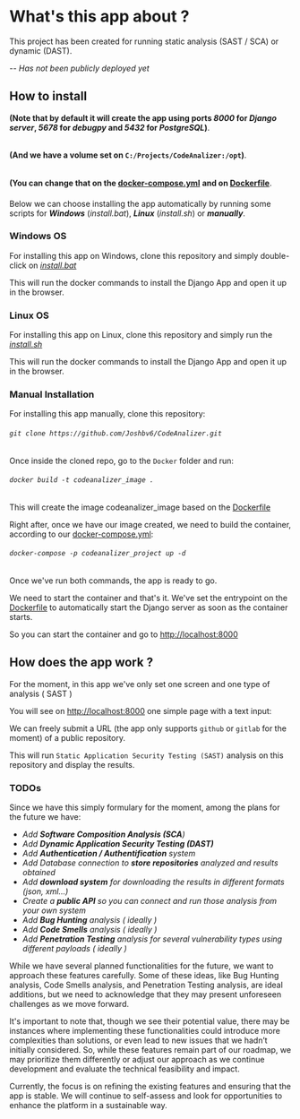 # What's this app about ?

This project has been created for running static analysis (SAST / SCA) or dynamic (DAST).

 *-- Has not been publicly deployed yet*

## How to install

**(Note that by default it will create the app using ports _8000_ for _Django server_, _5678_ for _debugpy_ and _5432_ for _PostgreSQL_)**.
######
**(And we have a volume set on `C:/Projects/CodeAnalizer:/opt`)**.
######
**(You can change that on the [docker-compose.yml](https://github.com/Joshbv6/CodeAnalizer/blob/master/Docker/docker-compose.yml)**
**and on [Dockerfile](https://github.com/Joshbv6/CodeAnalizer/blob/master/Docker/Dockerfile)**.
####

Below we can choose installing the app automatically by running some scripts for **_Windows_** (*install.bat*), **_Linux_** (*install.sh*) or **_manually_**.

 
### **Windows OS**

For installing this app on Windows, clone this repository and simply double-click on *[install.bat](https://github.com/Joshbv6/CodeAnalizer/blob/master/install.bat)*

This will run the docker commands to install the Django App and open it up in the browser.

### **Linux OS**

For installing this app on Linux, clone this repository and simply run the *[install.sh](https://github.com/Joshbv6/CodeAnalizer/blob/master/install.sh)*

This will run the docker commands to install the Django App and open it up in the browser.

### **Manual Installation**

For installing this app manually, clone this repository:

###### `git clone https://github.com/Joshbv6/CodeAnalizer.git`
####
Once inside the cloned repo, go to the `Docker` folder and run:

###### `docker build -t codeanalizer_image .`
####

This will create the image codeanalizer_image based on the [Dockerfile](https://github.com/Joshbv6/CodeAnalizer/blob/master/Docker/Dockerfile)

Right after, once we have our image created, we need to build the container, according to our [docker-compose.yml](https://github.com/Joshbv6/CodeAnalizer/blob/master/Docker/Docker/docker-compose.yml):

###### `docker-compose -p codeanalizer_project up -d`
####

Once we've run both commands, the app is ready to go.

We need to start the container and that's it. We've set the entrypoint on the [Dockerfile](https://github.com/Joshbv6/CodeAnalizer/blob/main/Docker/Dockerfile) to automatically start the Django server as soon as the container starts.

So you can start the container and go to [http://localhost:8000](http://localhost:8000)

## How does the app work ?

For the moment, in this app we've only set one screen and one type of analysis ( SAST )

You will see on [http://localhost:8000](http://localhost:8000) one simple page with a text input:

We can freely submit a URL (the app only supports `github` or `gitlab` for the moment) of a public repository.

This will run `Static Application Security Testing (SAST)` analysis on this repository and display the results.

### TODOs

Since we have this simply formulary for the moment, among the plans for the future we have:
- *Add **Software Composition Analysis (SCA**)*
- *Add **Dynamic Application Security Testing (DAST)***
- *Add **Authentication / Authentification** system*
- *Add Database connection to **store repositories** analyzed and results obtained*
- *Add **download system** for downloading the results in different formats (json, xml...)*
- *Create a **public API** so you can connect and run those analysis from your own system*
- *Add **Bug Hunting** analysis ( ideally )*
- *Add **Code Smells** analysis ( ideally )*
- *Add **Penetration Testing** analysis for several vulnerability types using different payloads ( ideally )*

While we have several planned functionalities for the future, we want to approach these features carefully. Some of these ideas, like Bug Hunting analysis, Code Smells analysis, and Penetration Testing analysis, are ideal additions, but we need to acknowledge that they may present unforeseen challenges as we move forward.

It's important to note that, though we see their potential value, there may be instances where implementing these functionalities could introduce more complexities than solutions, or even lead to new issues that we hadn’t initially considered. So, while these features remain part of our roadmap, we may prioritize them differently or adjust our approach as we continue development and evaluate the technical feasibility and impact.

Currently, the focus is on refining the existing features and ensuring that the app is stable. We will continue to self-assess and look for opportunities to enhance the platform in a sustainable way.
